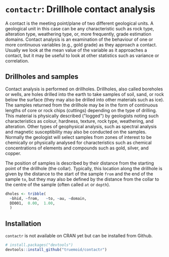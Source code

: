 # `contactr`: Drillhole contact analysis

A contact is the meeting point/plane of two different geological units. A geological unit in this case can be any characteristic such as rock type, alteration type, weathering type, or, more frequently, grade estimation domains. Contact analysis is an examination of the behaviour of one or more continuous variables (e.g., gold grade) as they approach a contact. Usually we look at the mean value of the variable as it approaches a contact, but it may be useful to look at other statistics such as variance or correlation.

## Drillholes and samples

Contact analysis is performed on drillholes. Drillholes, also called boreholes or wells, are holes drilled into the earth to take samples of soil, sand, or rock below the surface (they may also be drilled into other materials such as ice). The samples returned from the drillhole may be in the form of continuous lengths of core or rock chips (cuttings) depending on the type of drilling. This material is physically described ("logged") by geologists noting such characteristics as colour, hardness, texture, rock type, weathering, and alteration. Other types of geophysical analysis, such as spectral analysis and magnetic susceptibility may also be conducted on the samples. Normally the geologist will select samples from zones of interest to be chemically or physically analysed for characteristics such as chemical concentrations of elements and compounds such as gold, silver, and copper.

The position of samples is described by their distance from the starting point of the drillhole (the collar). Typically, this location along the drillhole is given by the distance to the start of the sample `from` and the end of the sample `to`, but they may also be defined by the distance from the collar to the centre of the sample (often called `at` or `depth`).

```R
dholes <- tribble(
  ~bhid, ~from,   ~to, ~au, ~domain,
  DD001,  0.00,  1.00,
  )
```

## Installation

`contactr` is not available on CRAN yet but can be installed from Github.

``` r
# install.packages("devtools")
devtools::install_github("truemoid/contactr")
